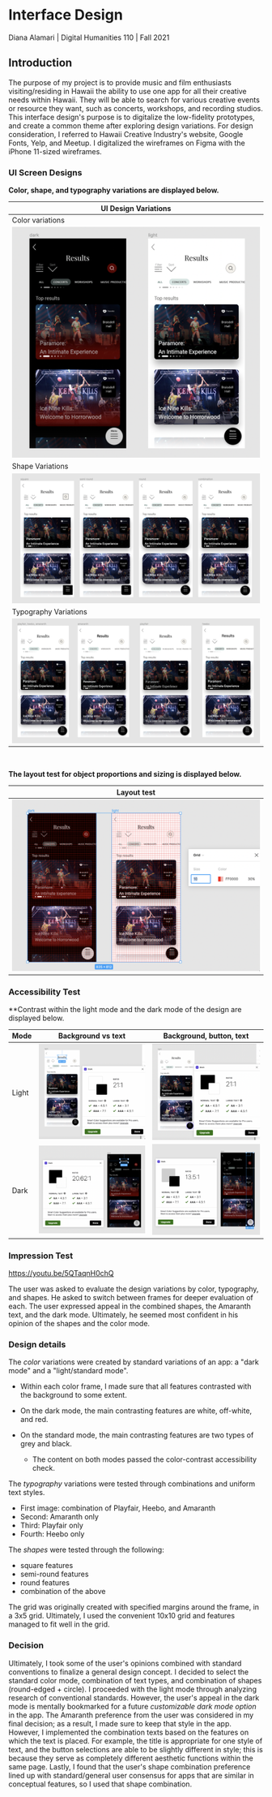 # Interface Design
Diana Alamari | Digital Humanities 110 | Fall 2021

## Introduction

The purpose of my project is to provide music and film enthusiasts visiting/residing in Hawaii the ability to use one app for all their creative needs within Hawaii. They will be able to search for various creative events or resource they want, such as concerts, workshops, and recording studios. This interface design's purpose is to digitalize the low-fidelity prototypes, and create a common theme after exploring design variations. For design consideration, I referred to Hawaii Creative Industry's website, Google Fonts, Yelp, and Meetup. I digitalized the wireframes on Figma with the iPhone 11-sized wireframes. 



### UI Screen Designs

**Color, shape, and typography variations are displayed below.**

|UI Design Variations|
|-----|
|Color variations|
|![Color A6](https://github.com/diana-alamari/DH110-21/blob/main/a06/a6%20color%20variation.png?raw=true)|
|Shape Variations|
|![Shape A6](https://github.com/diana-alamari/DH110-21/blob/main/a06/a6%20shapes%20.png?raw=true)
|Typography Variations|
|![Typography A6](https://github.com/diana-alamari/DH110-21/blob/main/a06/a6%20typography.png?raw=true)

&nbsp;

**The layout test for object proportions and sizing is displayed below.**

|Layout test|
|-----------|
|![Layout test](https://github.com/diana-alamari/DH110-21/blob/main/a06/layout%20test.png?raw=true)|


### Accessibility Test
**Contrast within the light mode and the dark mode of the design are displayed below.

|Mode|Background vs text| Background, button, text|
:--------|:---------:|:----------:
Light|![Light mode, dark text](https://github.com/diana-alamari/DH110-21/blob/main/a06/light%20mode%20dark%20text.png?raw=true)|![Light mode, dark button](https://github.com/diana-alamari/DH110-21/blob/main/a06/light%20mode%20dark%20button.png?raw=true)
Dark|![Dark mode, light text](https://github.com/diana-alamari/DH110-21/blob/main/a06/dark%20mode%20light%20text.png?raw=true)|![Dark mode, light button](https://github.com/diana-alamari/DH110-21/blob/main/a06/dark%20mode%20light%20button.png?raw=true)


### Impression Test

https://youtu.be/5QTaqnH0chQ

The user was asked to evaluate the design variations by color, typography, and shapes. He asked to switch between frames for deeper evaluation of each. The user expressed appeal in the combined shapes, the Amaranth text, and the dark mode. Ultimately, he seemed most confident in his opinion of the shapes and the color mode. 

### Design details

The *color* variations were created by standard variations of an app: a "dark mode" and a "light/standard mode". 
- Within each color frame, I made sure that all features contrasted with the background to some extent. 
- On the dark mode, the main contrasting features are white, off-white, and red. 
- On the standard mode, the main contrasting features are two types of grey and black. 

   * The content on both modes passed the color-contrast accessibility check.

The *typography* variations were tested through combinations and uniform text styles. 
  -  First image: combination of Playfair, Heebo, and Amaranth
  -  Second: Amaranth only
  -  Third: Playfair only
  -  Fourth: Heebo only

The *shapes* were tested through the following:
  - square features
  - semi-round features
  - round features
  - combination of the above

The grid was originally created with specified margins around the frame, in a 3x5 grid. Ultimately, I used the convenient 10x10 grid and features managed to fit well in the grid.

### Decision
Ultimately, I took some of the user's opinions combined with standard conventions to finalize a general design concept. I decided to select the standard color mode, combination of text types, and combination of shapes (round-edged + circle). I proceeded with the light mode through analyzing research of conventional standards. However, the user's appeal in the dark mode is mentally bookmarked for a future *customizable dark mode option* in the app. The Amaranth preference from the user was considered in my final decision; as a result, I made sure to keep that style in the app. However, I implemented the combination texts based on the features on which the text is placed. For example, the title is appropriate for one style of text, and the button selections are able to be slightly different in style; this is because they serve as completely different aesthetic functions within the same page. Lastly, I found that the user's shape combination preference lined up with standard/general user consensus for apps that are similar in conceptual features, so I used that shape combination.
